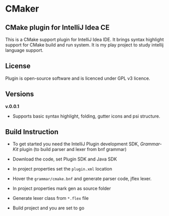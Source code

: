 CMaker
======

## **CMake plugin for IntelliJ Idea CE**

This is a CMake support plugin for IntelliJ Idea IDE. It brings syntax highlight support for CMake build and run system.
It is my play project to study intellij language support.


## **License**

Plugin is open-source software and is licenced under GPL v3 licence.

## **Versions**

**v.0.0.1**
* Supports basic syntax highlight, folding, gutter icons and psi structure.

## **Build Instruction**

* To get started you need the IntelliJ Plugin development SDK, *Grammar-Kit* plugin (to build parser and lexer from bnf grammar)

* Download the code, set Plugin SDK and Java SDK

* In project properties set the `plugin.xml` location
* Hover the `grammar/cmake.bnf` and generate parser code, jflex lexer.
* In project properties mark gen as source folder
* Generate lexer class from `*.flex` file
* Build project and you are set to go
